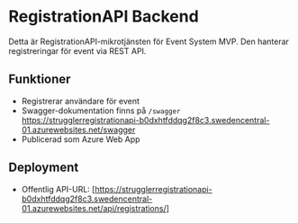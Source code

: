 # RegistrationAPI Backend

Detta är RegistrationAPI-mikrotjänsten för Event System MVP. Den hanterar registreringar för event via REST API.

## Funktioner
- Registrerar användare för event
- Swagger-dokumentation finns på `/swagger` https://strugglerregistrationapi-b0dxhtfddqg2f8c3.swedencentral-01.azurewebsites.net/swagger
- Publicerad som Azure Web App

## Deployment
- Offentlig API-URL: [https://strugglerregistrationapi-b0dxhtfddqg2f8c3.swedencentral-01.azurewebsites.net/api/registrations/]
